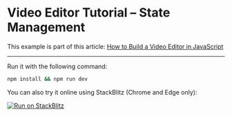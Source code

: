 # Video Editor Tutorial – State Management

This example is part of this article: [How to Build a Video Editor in JavaScript](https://creatomate.com/blog/how-to-build-a-video-editor-in-javascript)

---

Run it with the following command:

```bash
npm install && npm run dev
```

You can also try it online using StackBlitz (Chrome and Edge only):

[![Run on StackBlitz](https://user-images.githubusercontent.com/44575638/199058604-b6e5e08a-cdfd-451a-8ce9-ab7355b22786.svg)](https://stackblitz.com/github/creatomate/video-editor-tutorial/tree/main/5-state-management)
